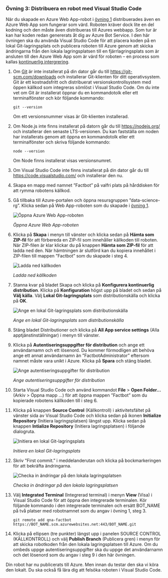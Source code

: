 ### <a name="exercise-3-deploy-a-bot-with-visual-studio-code"></a>Övning 3: Distribuera en robot med Visual Studio Code

När du skapade en Azure Web App-robot i [övning 1](#Exercise1) distribuerades även en Azure Web App som fungerar som värd. Roboten kräver dock lite en del kodning och den måste även distribueras till Azures webbapp. Som tur är kan har koden redan genererats åt dig av Azure Bot Service. I den här övningen ska du använda Visual Studio Code för att placera koden på en lokal Git-lagringsplats och publicera roboten till Azure genom att skicka ändringarna från den lokala lagringsplatsen till en fjärrlagringsplats som är ansluten till den Azure Web App som är värd för roboten – en process som kallas [kontinuerlig intergrering](https://en.wikipedia.org/wiki/Continuous_integration).

1. Om [Git](https://git-scm.com/) är inte installerat på din dator går du till https://git-scm.com/downloads och installerar Git-klienten för ditt operativsystem. Git är ett kostnadsfritt och distribuerat versionskontrollsystem med öppen källkod som integreras sömlöst i Visual Studio Code. Om du inte vet om Git är installerat öppnar du en kommandotolk eller ett terminalfönster och kör följande kommando:

    ``` 
    git --version
    ```

    Om ett versionsnummer visas är Git-klienten installerad.

1. Om Node.js inte finns installerat på datorn går du till https://nodejs.org/ och installerar den senaste LTS-versionen. Du kan fastställa om noden har installerats genom att öppna en kommandotolk eller ett terminalfönster och skriva följande kommando:

    ```
    node --version
    ```

    Om Node finns installerat visas versionsnumret.

1. Om Visual Studio Code inte finns installerat på din dator går du till https://code.visualstudio.com/ och installerar den nu.

1. Skapa en mapp med namnet ”Factbot” på valfri plats på hårddisken för att rymma robotens källkod.

1. Gå tillbaka till Azure-portalen och öppna resursgruppen ”data-science-rg”. Klicka sedan på Web App-roboten som du skapade i [övning 1](#Exercise1).

    ![Öppna Azure Web App-roboten](../images/open-web-app-bot.png)

    _Öppna Azure Web App-roboten_

1. Klicka på **Skapa** i menyn till vänster och klicka sedan på **Hämta som ZIP-fil** för att förbereda en ZIP-fil som innehåller källkoden till roboten. När ZIP-filen är klar klickar du på knappen **Hämta som ZIP-fil** för att ladda ned den. När hämtningen är slutförd kan du kopiera innehållet i ZIP-filen till mappen ”Factbot” som du skapade i steg 4.

    ![Ladda ned källkoden](../images/download-source.png)

    _Ladda ned källkoden_
  
1. Stanna kvar på bladet Skapa och klicka på **Konfigurera kontinuerlig distribution**. Klicka på **Konfiguration** högst upp på bladet och sedan på **Välj källa**. Välj **Lokal Git-lagringsplats** som distributionskälla och klicka på **OK**. 
 
    ![Ange en lokal Git-lagringsplats som distributionskälla](../images/portal-set-local-git.png)

    _Ange en lokal Git-lagringsplats som distributionskälla_  

1. Stäng bladet Distributioner och klicka på **All App service settings** (Alla apptjänstinställningar) i menyn till vänster.

1. Klicka på **Autentiseringsuppgifter för distribution** och ange ett användarnamn och ett lösenord. Du kommer förmodligen att behöva ange ett annat användarnamn än ”FactbotAdministrator” eftersom namnet måste vara unikt i Azure. Klicka på **Spara** och stäng bladet.

    ![Ange autentiseringsuppgifter för distribution](../images/portal-enter-ci-creds.png)

    _Ange autentiseringsuppgifter för distribution_  

1. Starta Visual Studio Code och använd kommandot **File** > **Open Folder...** (Arkiv > Öppna mapp ...) för att öppna mappen ”Factbot” som du kopierade robotens källkoden till i steg 6.

1. Klicka på knappen **Source Control** (Källkontroll) i aktivitetsfältet på vänster sida av Visual Studio Code och klicka sedan på ikonen **Initialize Repository** (Initiera lagringsplatsen) längst upp. Klicka sedan på knappen **Intialize Repository** (Initiera lagringsplatsen) i följande dialogruta.

    ![Initiera en lokal Git-lagringsplats](../images/vs-init-git-repo.png)

    _Initiera en lokal Git-lagringsplats_  

1. Skriv ”First commit.” i meddelanderutan och klicka på bockmarkeringen för att bekräfta ändringarna.

    ![Checka in ändringar på den lokala lagringsplatsen](../images/vs-first-git-commit.png)

    _Checka in ändringar på den lokala lagringsplatsen_  

1. Välj **Integrated Terminal** (Integrerad terminal) i menyn **View** (Visa) i Visual Studio Code för att öppna den integrerade terminalen. Kör följande kommando i den integrerade terminalen och ersätt BOT_NAME på två platser med robotnamnet som du angav i övning 1, steg 3.

    ```
    git remote add qna-factbot https://BOT_NAME.scm.azurewebsites.net:443/BOT_NAME.git
    ```

1. Klicka på ellipsen (tre punkter) längst upp i panelen SOURCE CONTROL (KÄLLKONTROLL) och välj **Publish Branch** (Publicera gren) i menyn för att skicka robotkoden från den lokala lagringsplatsen till Azure. Om du ombeds uppge autentiseringsuppgifter ska du uppge det användarnamn och det lösenord som du angav i steg 9 i den här övningen.

Din robot har nu publicerats till Azure. Men innan du testar den ska vi köra den lokalt. Du ska också få lära dig att felsöka roboten i Visual Studio Code.
